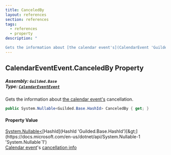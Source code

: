 ```yaml
---
title: CanceledBy
layout: references
section: references
tags:
  - references
  - property
description: "

Gets the information about [the calendar event's](CalendarEvent 'Guilded.Base.Content.CalendarEvent') cancellation."
---
```


## CalendarEventEvent.CanceledBy Property
##### **Assembly:** `Guilded.Base`<br/>**Type:** [`CalendarEventEvent`](CalendarEventEvent 'Guilded.Base.Events.CalendarEventEvent')

Gets the information about [the calendar event's](CalendarEvent 'Guilded.Base.Content.CalendarEvent') cancellation.

```csharp
public System.Nullable<Guilded.Base.HashId> CanceledBy { get; }
```

#### Property Value
[System.Nullable&lt;](https://docs.microsoft.com/en-us/dotnet/api/System.Nullable-1 'System.Nullable`1')[HashId](HashId 'Guilded.Base.HashId')[&gt;](https://docs.microsoft.com/en-us/dotnet/api/System.Nullable-1 'System.Nullable`1')  
[Calendar event](CalendarEvent 'Guilded.Base.Content.CalendarEvent')'s [cancellation info](CalendarCancellation 'Guilded.Base.Content.CalendarCancellation')